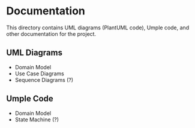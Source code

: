 # Documentation

This directory contains UML diagrams (PlantUML code), Umple code, and other documentation for the project.

## UML Diagrams
- Domain Model
- Use Case Diagrams
- Sequence Diagrams (?)

## Umple Code
- Domain Model
- State Machine (?)
